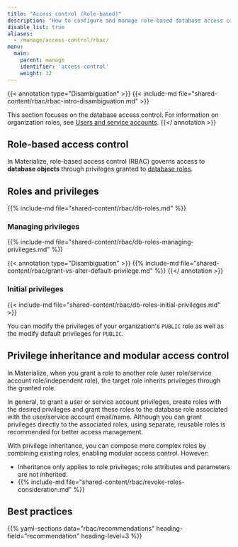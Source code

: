 ```yaml
---
title: "Access control (Role-based)"
description: "How to configure and manage role-based database access control (RBAC) in Materialize."
disable_list: true
aliases:
  - /manage/access-control/rbac/
menu:
  main:
    parent: manage
    identifier: 'access-control'
    weight: 12
---
```


{{< annotation type="Disambiguation" >}}
{{< include-md file="shared-content/rbac/rbac-intro-disambiguation.md" >}}

This section focuses on the database access control. For information on
organization roles, see [Users and service
accounts](/manage/users-service-accounts/).
{{</ annotation >}}

<a name="role-based-access-control-rbac" ></a>

## Role-based access control

In Materialize, role-based access control (RBAC) governs access to **database
objects** through privileges granted to [database
roles](/manage/access-control/manage-roles/).

## Roles and privileges

{{% include-md file="shared-content/rbac/db-roles.md" %}}

### Managing privileges

{{% include-md file="shared-content/rbac/db-roles-managing-privileges.md" %}}

{{< annotation type="Disambiguation" >}}
{{% include-md file="shared-content/rbac/grant-vs-alter-default-privilege.md"
%}}
{{</ annotation >}}

### Initial privileges

{{< include-md file="shared-content/rbac/db-roles-initial-privileges.md" >}}

You can modify the privileges of your organization's `PUBLIC` role as well as
the modify default privileges for `PUBLIC`.

## Privilege inheritance and modular access control

In Materialize, when you grant a role to another role (user role/service account
role/independent role), the target role inherits privileges through the granted
role.

In general, to grant a user or service account privileges, create roles with the
desired privileges and grant these roles to the database role associated with
the user/service account email/name. Although you can grant privileges directly
to the associated roles, using separate, reusable roles is recommended for
better access management.

With privilege inheritance, you can compose more complex roles by
combining existing roles, enabling modular access control. However:

- Inheritance only applies to role privileges; role attributes and parameters
  are not inherited.
- {{% include-md file="shared-content/rbac/revoke-roles-consideration.md" %}}

## Best practices

{{% yaml-sections data="rbac/recommendations" heading-field="recommendation" heading-level=3 %}}
